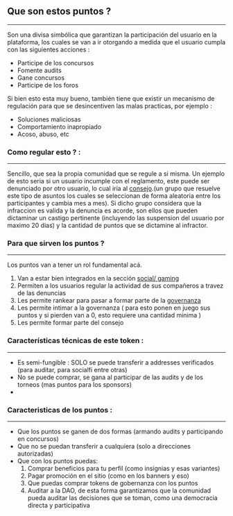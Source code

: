 ## Que son estos puntos ?

---

Son una divisa simbólica que garantizan la participación del usuario en la plataforma, los cuales se van a ir otorgando a medida que el usuario cumpla con las siguientes acciones :

- Participe de los concursos
- Fomente audits
- Gane concursos
- Participe de los foros

Si bien esto esta muy bueno, también tiene que existir un mecanismo de regulación para que se desincentiven las malas practicas, por ejemplo :

- Soluciones maliciosas
- Comportamiento inapropiado
- Acoso, abuso, etc

### **Como regular esto ? :**

---

Sencillo, que sea la propia comunidad que se regule a si misma. Un ejemplo de esto seria si un usuario incumple con el reglamento, este puede ser denunciado por otro usuario, lo cual iría al [consejo]().(un grupo que resuelve este tipo de asuntos los cuales se seleccionan de forma aleatoria entre los participantes y cambia mes a mes). Si dicho grupo considera que la infraccion es valida y la denuncia es acorde, son ellos que pueden dictaminar un castigo pertinente (incluyendo las suspension del usuario por maximo 20 dias) y la cantidad de puntos que se dictamine al infractor.

### Para que sirven los puntos ?

---

Los puntos van a tener un rol fundamental acá.

1. Van a estar bien integrados en la sección [social/ gaming](./social.md)
2. Permiten a los usuarios regular la actividad de sus compañeros a travez de las denuncias 
3. Les permite rankear para pasar a formar parte de la [governanza](./gov.md) 
4. Les permite intimar a la governanza ( para esto ponen en juego sus puntos y si pierden van a 0, esto requiere una cantidad minima  )
5. Les permite formar parte del consejo 

### Características técnicas de este token :

---

- Es semi-fungible : SOLO se puede transferir a addresses verificados (para auditar, para socialfi entre otras)
- No se puede comprar, se gana al participar de las audits y de los torneos (mas puntos para los sponsors)
- 

### Caracteristicas de los puntos :

---

- Que los puntos se ganen de dos formas (armando audits y participando en concursos)
- Que no se puedan transferir a cualquiera (solo a direcciones autorizadas)
- Que con los puntos puedas:
    1. Comprar beneficios para tu perfil (como insignias y esas variantes)
    2. Pagar promoción en el sitio (como en los banners y eso)
    3. Que puedas comprar tokens de gobernanza con los puntos
    4. Auditar a la DAO, de esta forma garantizamos que la comunidad pueda auditar las decisiones que se toman, como una democracia directa y participativa